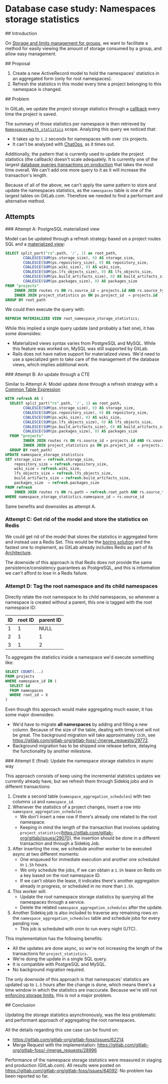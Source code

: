 # Database case study: Namespaces storage statistics

## Introduction

On [Storage and limits management for groups](https://gitlab.com/groups/gitlab-org/-/epics/886),
we want to facilitate a method for easily viewing the amount of
storage consumed by a group, and allow easy management.

## Proposal

1. Create a new ActiveRecord model to hold the namespaces' statistics in an aggregated form (only for root namespaces).
1. Refresh the statistics in this model every time a project belonging to this namespace is changed.

## Problem

In GitLab, we update the project storage statistics through a
[callback](https://gitlab.com/gitlab-org/gitlab/blob/4ab54c2233e91f60a80e5b6fa2181e6899fdcc3e/app/models/project.rb#L97)
every time the project is saved.

The summary of those statistics per namespace is then retrieved
by [`Namespaces#with_statistics`](https://gitlab.com/gitlab-org/gitlab/blob/4ab54c2233e91f60a80e5b6fa2181e6899fdcc3e/app/models/namespace.rb#L70) scope. Analyzing this query we noticed that:

- It takes up to `1.2` seconds for namespaces with over `15k` projects.
- It can't be analyzed with [ChatOps](chatops_on_gitlabcom.md), as it times out.

Additionally, the pattern that is currently used to update the project statistics
(the callback) doesn't scale adequately. It is currently one of the largest
[database queries transactions on production](https://gitlab.com/gitlab-org/gitlab/issues/29070)
that takes the most time overall. We can't add one more query to it as
it will increase the transaction's length.

Because of all of the above, we can't apply the same pattern to store
and update the namespaces statistics, as the `namespaces` table is one
of the largest tables on GitLab.com. Therefore we needed to find a performant and
alternative method.

## Attempts

### Attempt A: PostgreSQL materialized view

Model can be updated through a refresh strategy based on a project routes SQL and a [materialized view](https://www.postgresql.org/docs/11/rules-materializedviews.html):

```sql
SELECT split_part("rs".path, '/', 1) as root_path,
        COALESCE(SUM(ps.storage_size), 0) AS storage_size,
        COALESCE(SUM(ps.repository_size), 0) AS repository_size,
        COALESCE(SUM(ps.wiki_size), 0) AS wiki_size,
        COALESCE(SUM(ps.lfs_objects_size), 0) AS lfs_objects_size,
        COALESCE(SUM(ps.build_artifacts_size), 0) AS build_artifacts_size,
        COALESCE(SUM(ps.packages_size), 0) AS packages_size
FROM "projects"
    INNER JOIN routes rs ON rs.source_id = projects.id AND rs.source_type = 'Project'
    INNER JOIN project_statistics ps ON ps.project_id  = projects.id
GROUP BY root_path
```

We could then execute the query with:

```sql
REFRESH MATERIALIZED VIEW root_namespace_storage_statistics;
```

While this implied a single query update (and probably a fast one), it has some downsides:

- Materialized views syntax varies from PostgreSQL and MySQL. While this feature was worked on, MySQL was still supported by GitLab.
- Rails does not have native support for materialized views. We'd need to use a specialized gem to take care of the management of the database views, which implies additional work.

### Attempt B: An update through a CTE

Similar to Attempt A: Model update done through a refresh strategy with a [Common Table Expression](https://www.postgresql.org/docs/9.1/queries-with.html)

```sql
WITH refresh AS (
  SELECT split_part("rs".path, '/', 1) as root_path,
        COALESCE(SUM(ps.storage_size), 0) AS storage_size,
        COALESCE(SUM(ps.repository_size), 0) AS repository_size,
        COALESCE(SUM(ps.wiki_size), 0) AS wiki_size,
        COALESCE(SUM(ps.lfs_objects_size), 0) AS lfs_objects_size,
        COALESCE(SUM(ps.build_artifacts_size), 0) AS build_artifacts_size,
        COALESCE(SUM(ps.packages_size), 0) AS packages_size
  FROM "projects"
        INNER JOIN routes rs ON rs.source_id = projects.id AND rs.source_type = 'Project'
        INNER JOIN project_statistics ps ON ps.project_id  = projects.id
  GROUP BY root_path)
UPDATE namespace_storage_statistics
SET storage_size = refresh.storage_size,
    repository_size = refresh.repository_size,
    wiki_size = refresh.wiki_size,
    lfs_objects_size = refresh.lfs_objects_size,
    build_artifacts_size = refresh.build_artifacts_size,
    packages_size  = refresh.packages_size
FROM refresh
    INNER JOIN routes rs ON rs.path = refresh.root_path AND rs.source_type = 'Namespace'
WHERE namespace_storage_statistics.namespace_id = rs.source_id
```

Same benefits and downsides as attempt A.

### Attempt C: Get rid of the model and store the statistics on Redis

We could get rid of the model that stores the statistics in aggregated form and instead use a Redis Set.
This would be the [boring solution](https://about.gitlab.com/handbook/values/#boring-solutions) and the fastest one
to implement, as GitLab already includes Redis as part of its [Architecture](architecture.md#redis).

The downside of this approach is that Redis does not provide the same persistence/consistency guarantees as PostgreSQL,
and this is information we can't afford to lose in a Redis failure.

### Attempt D: Tag the root namespace and its child namespaces

Directly relate the root namespace to its child namespaces, so
whenever a namespace is created without a parent, this one is tagged
with the root namespace ID:

| ID | root ID | parent ID |
|:---|:--------|:----------|
| 1  | 1       | NULL      |
| 2  | 1       | 1         |
| 3  | 1       | 2         |

To aggregate the statistics inside a namespace we'd execute something like:

```sql
SELECT COUNT(...)
FROM projects
WHERE namespace_id IN (
  SELECT id
  FROM namespaces
  WHERE root_id = X
)
```

Even though this approach would make aggregating much easier, it has some major downsides:

- We'd have to migrate **all namespaces** by adding and filling a new column. Because of the size of the table, dealing with time/cost will not be great. The background migration will take approximately `153h`, see <https://gitlab.com/gitlab-org/gitlab-foss/-/merge_requests/29772>.
- Background migration has to be shipped one release before, delaying the functionality by another milestone.

### Attempt E (final): Update the namespace storage statistics in async way

This approach consists of keep using the incremental statistics updates we currently already have,
but we refresh them through Sidekiq jobs and in different transactions:

1. Create a second table (`namespace_aggregation_schedules`) with two columns `id` and `namespace_id`.
1. Whenever the statistics of a project changes, insert a row into `namespace_aggregation_schedules`
   - We don't insert a new row if there's already one related to the root namespace.
   - Keeping in mind the length of the transaction that involves updating `project_statistics`(<https://gitlab.com/gitlab-org/gitlab/issues/29070>), the insertion should be done in a different transaction and through a Sidekiq Job.
1. After inserting the row, we schedule another worker to be executed async at two different moments:
   - One enqueued for immediate execution and another one scheduled in `1.5h` hours.
   - We only schedule the jobs, if we can obtain a `1.5h` lease on Redis on a key based on the root namespace ID.
   - If we can't obtain the lease, it indicates there's another aggregation already in progress, or scheduled in no more than `1.5h`.
1. This worker will:
   - Update the root namespace storage statistics by querying all the namespaces through a service.
   - Delete the related `namespace_aggregation_schedules` after the update.
1. Another Sidekiq job is also included to traverse any remaining rows on the `namespace_aggregation_schedules` table and schedule jobs for every pending row.
   - This job is scheduled with cron to run every night (UTC).

This implementation has the following benefits:

- All the updates are done async, so we're not increasing the length of the transactions for `project_statistics`.
- We're doing the update in a single SQL query.
- It is compatible with PostgreSQL and MySQL.
- No background migration required.

The only downside of this approach is that namespaces' statistics are updated up to `1.5` hours after the change is done,
which means there's a time window in which the statistics are inaccurate. Because we're still not
[enforcing storage limits](https://gitlab.com/gitlab-org/gitlab/issues/17664), this is not a major problem.

## Conclusion

Updating the storage statistics asynchronously, was the less problematic and
performant approach of aggregating the root namespaces.

All the details regarding this use case can be found on:

- <https://gitlab.com/gitlab-org/gitlab-foss/issues/62214>
- Merge Request with the implementation: <https://gitlab.com/gitlab-org/gitlab-foss/-/merge_requests/28996>

Performance of the namespace storage statistics were measured in staging and production (GitLab.com). All results were posted
on <https://gitlab.com/gitlab-org/gitlab-foss/issues/64092>: No problem has been reported so far.
